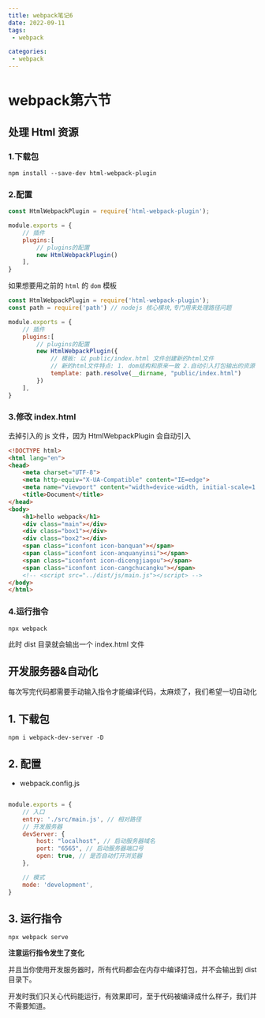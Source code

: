 ```yaml
---
title: webpack笔记6
date: 2022-09-11
tags:
 - webpack

categories:
 - webpack
---
```


# webpack第六节



## 处理 Html 资源



### 1.下载包

```
npm install --save-dev html-webpack-plugin
```

### 2.配置

```javascript
const HtmlWebpackPlugin = require('html-webpack-plugin');

module.exports = {
    // 插件
    plugins:[
        // plugins的配置
        new HtmlWebpackPlugin()
    ],
}
```

如果想要用之前的 `html` 的 `dom` 模板

```javascript
const HtmlWebpackPlugin = require('html-webpack-plugin');
const path = require('path') // nodejs 核心模块,专门用来处理路径问题

module.exports = {
    // 插件
    plugins:[
        // plugins的配置
        new HtmlWebpackPlugin({
            // 模板: 以 public/index.html 文件创建新的html文件
            // 新的html文件特点: 1. dom结构和原来一致 2.自动引入打包输出的资源
            template: path.resolve(__dirname, "public/index.html")
        })
    ],
}
```

### 3.修改 index.html

去掉引入的 js 文件，因为 HtmlWebpackPlugin 会自动引入

```html
<!DOCTYPE html>
<html lang="en">
<head>
    <meta charset="UTF-8">
    <meta http-equiv="X-UA-Compatible" content="IE=edge">
    <meta name="viewport" content="width=device-width, initial-scale=1.0">
    <title>Document</title>
</head>
<body>
    <h1>hello webpack</h1>
    <div class="main"></div>
    <div class="box1"></div>
    <div class="box2"></div>
    <span class="iconfont icon-banquan"></span>
    <span class="iconfont icon-anquanyinsi"></span>
    <span class="iconfont icon-dicengjiagou"></span>
    <span class="iconfont icon-cangchucangku"></span>
    <!-- <script src="../dist/js/main.js"></script> -->
</body>
</html>
```

### 4.运行指令

```
npx webpack
```

此时 dist 目录就会输出一个 index.html 文件





## 开发服务器&自动化

每次写完代码都需要手动输入指令才能编译代码，太麻烦了，我们希望一切自动化



## 1. 下载包

```
npm i webpack-dev-server -D
```



## 2. 配置

- webpack.config.js

```javascript

module.exports = {
    // 入口
    entry: './src/main.js', // 相对路径
    // 开发服务器
    devServer: {
        host: "localhost", // 启动服务器域名
        port: "6565", // 启动服务器端口号
        open: true, // 是否自动打开浏览器
    },

    // 模式
    mode: 'development',
}
```



## 3. 运行指令

```text
npx webpack serve
```

**注意运行指令发生了变化**

并且当你使用开发服务器时，所有代码都会在内存中编译打包，并不会输出到 dist 目录下。

开发时我们只关心代码能运行，有效果即可，至于代码被编译成什么样子，我们并不需要知道。